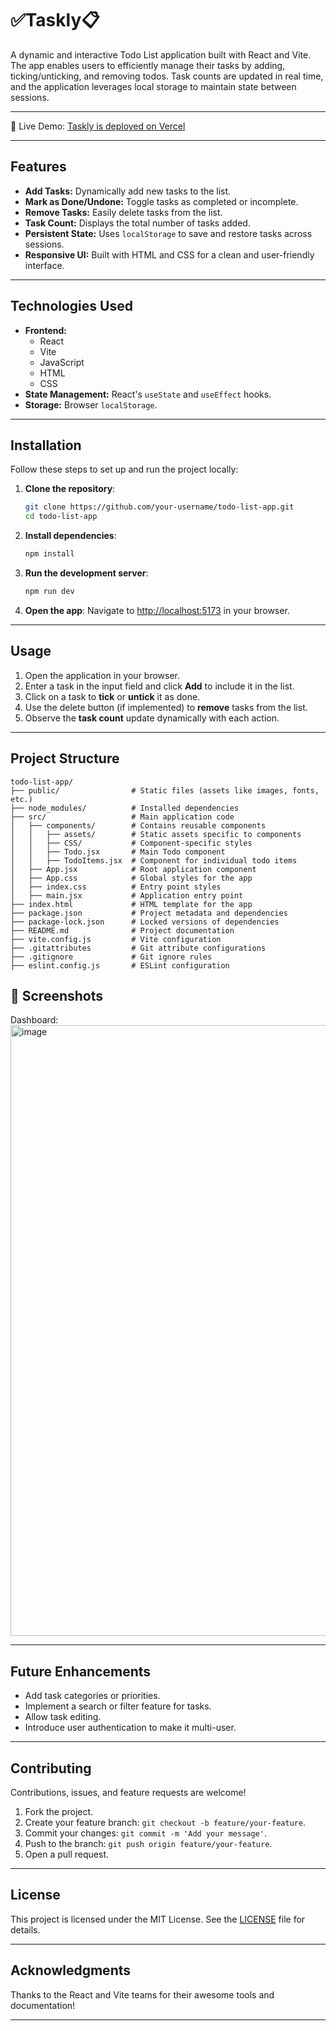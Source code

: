 # **✅Taskly📋**

A dynamic and interactive Todo List application built with React and Vite. The app enables users to efficiently manage their tasks by adding, ticking/unticking, and removing todos. Task counts are updated in real time, and the application leverages local storage to maintain state between sessions.

---

🚀 Live Demo: [Taskly is deployed on Vercel](https://taskly-psi-three.vercel.app/)

---

## **Features**
- **Add Tasks:** Dynamically add new tasks to the list.
- **Mark as Done/Undone:** Toggle tasks as completed or incomplete.
- **Remove Tasks:** Easily delete tasks from the list.
- **Task Count:** Displays the total number of tasks added.
- **Persistent State:** Uses `localStorage` to save and restore tasks across sessions.
- **Responsive UI:** Built with HTML and CSS for a clean and user-friendly interface.

---

## **Technologies Used**
- **Frontend:**
  - React
  - Vite
  - JavaScript
  - HTML
  - CSS
- **State Management:** React's `useState` and `useEffect` hooks.
- **Storage:** Browser `localStorage`.

---

## **Installation**

Follow these steps to set up and run the project locally:

1. **Clone the repository**:
   ```bash
   git clone https://github.com/your-username/todo-list-app.git
   cd todo-list-app
   ```

2. **Install dependencies**:
   ```bash
   npm install
   ```

3. **Run the development server**:
   ```bash
   npm run dev
   ```

4. **Open the app**:
   Navigate to [http://localhost:5173](http://localhost:5173) in your browser.

---

## **Usage**

1. Open the application in your browser.
2. Enter a task in the input field and click **Add** to include it in the list.
3. Click on a task to **tick** or **untick** it as done.
4. Use the delete button (if implemented) to **remove** tasks from the list.
5. Observe the **task count** update dynamically with each action.

---

## **Project Structure**
```
todo-list-app/
├── public/                # Static files (assets like images, fonts, etc.)
├── node_modules/          # Installed dependencies
├── src/                   # Main application code
│   ├── components/        # Contains reusable components
│   │   ├── assets/        # Static assets specific to components
│   │   ├── CSS/           # Component-specific styles
│   │   ├── Todo.jsx       # Main Todo component
│   │   ├── TodoItems.jsx  # Component for individual todo items
│   ├── App.jsx            # Root application component
│   ├── App.css            # Global styles for the app
│   ├── index.css          # Entry point styles
│   ├── main.jsx           # Application entry point
├── index.html             # HTML template for the app
├── package.json           # Project metadata and dependencies
├── package-lock.json      # Locked versions of dependencies
├── README.md              # Project documentation
├── vite.config.js         # Vite configuration
├── .gitattributes         # Git attribute configurations
├── .gitignore             # Git ignore rules
├── eslint.config.js       # ESLint configuration

```
## 📸 Screenshots

Dashboard:
<img width="1918" height="977" alt="image" src="https://github.com/user-attachments/assets/b98bbfa4-e24b-483b-ab53-1eb09d11ef16" />




---

## **Future Enhancements**
- Add task categories or priorities.
- Implement a search or filter feature for tasks.
- Allow task editing.
- Introduce user authentication to make it multi-user.

---

## **Contributing**
Contributions, issues, and feature requests are welcome!  
1. Fork the project.  
2. Create your feature branch: `git checkout -b feature/your-feature`.  
3. Commit your changes: `git commit -m 'Add your message'`.  
4. Push to the branch: `git push origin feature/your-feature`.  
5. Open a pull request.

---

## **License**
This project is licensed under the MIT License. See the [LICENSE](./LICENSE) file for details.

---

## **Acknowledgments**
Thanks to the React and Vite teams for their awesome tools and documentation!

---
